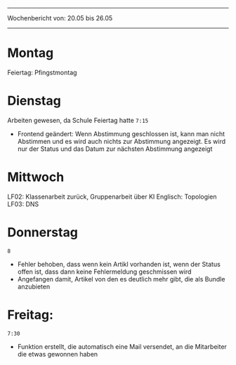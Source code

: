 
--- 
Wochenbericht von: 20.05 bis 26.05    

--- 
# Montag
Feiertag: Pfingstmontag

# Dienstag
Arbeiten gewesen, da Schule Feiertag hatte
`7:15`
- Frontend geändert: Wenn Abstimmung geschlossen ist, kann man nicht Abstimmen und es wird auch nichts zur Abstimmung angezeigt. Es wird nur der Status und das Datum zur nächsten Abstimmung angezeigt
# Mittwoch
LF02: Klassenarbeit zurück, Gruppenarbeit über KI
Englisch: Topologien
LF03: DNS

# Donnerstag
`8`
- Fehler behoben, dass wenn kein Artikl vorhanden ist, wenn der Status offen ist, dass dann keine Fehlermeldung geschmissen wird
- Angefangen damit, Artikel von den es deutlich mehr gibt, die als Bundle anzubieten

# Freitag:
`7:30`
- Funktion erstellt, die automatisch eine Mail versendet, an die Mitarbeiter die etwas gewonnen haben
